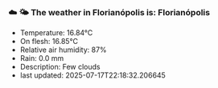 ### ☁️ 🌤️  The weather in Florianópolis is: Florianópolis

- Temperature: 16.84°C
- On flesh: 16.85°C
- Relative air humidity: 87%
- Rain: 0.0 mm
- Description: Few clouds
- last updated: 2025-07-17T22:18:32.206645
